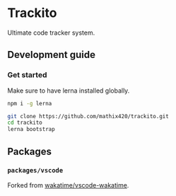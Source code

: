 # Trackito

Ultimate code tracker system.


## Development guide

### Get started

Make sure to have lerna installed globally.
```bash
npm i -g lerna
```

```bash
git clone https://github.com/mathix420/trackito.git
cd trackito
lerna bootstrap
```


## Packages

### `packages/vscode`

Forked from [wakatime/vscode-wakatime](https://github.com/wakatime/vscode-wakatime).

